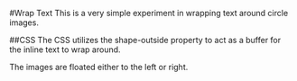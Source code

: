 #Wrap Text
This is a very simple experiment in wrapping text around circle images.

##CSS
The CSS utilizes the shape-outside property to act as a buffer for the inline text to wrap around.

The images are floated either to the left or right.
